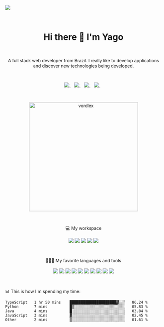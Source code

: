![](https://visitor-badge.glitch.me/badge?page_id=vordlex.vordlex)

<br />

<h1 align='center'>
  Hi there 👋 I'm Yago
</h1><br/>

<p align='center'>
  A full stack web developer from Brazil. I really like to develop applications and discover new technologies being developed.
</p><br/>

<p align='center'>
  <a href="https://discordapp.com/users/769618105990643803/">
      <img src="https://img.shields.io/badge/Discord-7289DA?style=for-the-badge&logo=discord&logoColor=white" />
    </a>&nbsp;&nbsp;
  <a href="https://twitter.com/vordlex">
      <img src="https://img.shields.io/badge/Twitter-1DA1F2?style=for-the-badge&logo=twitter&logoColor=white" />
    </a>&nbsp;&nbsp;
    <a href="https://anilist.co/user/vordlex/">
      <img src="https://img.shields.io/badge/anilist-152232?style=for-the-badge&logo=anilist&logoColor=white" />
    </a>&nbsp;&nbsp;
    <a href="https://www.instagram.com/vordlex">
      <img src="https://img.shields.io/badge/instagram-%23E4405F.svg?&style=for-the-badge&logo=instagram&logoColor=white" />        
    </a>&nbsp;&nbsp;  
</p><br/>

<p align='center'>
<img src="https://github-readme-stats-git-masterrstaa-rickstaa.vercel.app/api?username=Vordlex&show_icons=true&theme=gotham" alt="vordlex" width="350" /> </p>
</p><br/>

<p align='center'>
  💻 My workspace<br/><br/>
  <img src="https://img.shields.io/badge/windows-%230078D6.svg?&style=for-the-badge&logo=windows&logoColor=white" />
  <img src="https://img.shields.io/badge/linux-%23FCC624.svg?&style=for-the-badge&logo=linux&logoColor=black" />
  <img src="https://img.shields.io/badge/AMD-Ryzen%207%205700x-%23ED1C24.svg?&style=for-the-badge&logo=nvidia&logoColor=white" />
  <img src="https://img.shields.io/badge/NVIDIA-RTX%204090-%2376B900.svg?&style=for-the-badge&logo=nvidia&logoColor=white" />
  <img src="https://img.shields.io/badge/RAM-32GB-%230071C5.svg?&style=for-the-badge&logoColor=white" />
</p><br/>

<p align='center'>
  👨🏻‍💻 My favorite languages and tools<br/><br/>
  <img src="https://img.shields.io/badge/JavaScript-F7DF1E?style=for-the-badge&logo=javascript&logoColor=black" />
  <img src="https://img.shields.io/badge/TypeScript-0078D6?style=for-the-badge&logo=typescript&logoColor=black" />
  <img src="https://img.shields.io/badge/Node.js-339933?style=for-the-badge&logo=nodedotjs&logoColor=white" />
  <img src="https://img.shields.io/badge/React-20232A?style=for-the-badge&logo=react&logoColor=61DAFB" />
  <img src="https://img.shields.io/badge/redux-%23764ABC.svg?&style=for-the-badge&logo=redux&logoColor=white" />
  <img src="https://img.shields.io/badge/graphql-%23E10098.svg?&style=for-the-badge&logo=graphql&logoColor=white" />
  <img src="https://img.shields.io/badge/express-%23000000.svg?&style=for-the-badge&logo=express&logoColor=white" />
  <img src="https://img.shields.io/badge/postgresql-%23336791.svg?&style=for-the-badge&logo=postgresql&logoColor=white" />
  <img src="https://img.shields.io/badge/git-%23F05032.svg?&style=for-the-badge&logo=git&logoColor=white" />
  <img src="https://img.shields.io/badge/docker-%232496ED.svg?&style=for-the-badge&logo=docker&logoColor=white" />
</p><br/>


📊 This is how I'm spending my time:
<!--START_SECTION:waka-->

```text
TypeScript   1 hr 50 mins    █████████████████████▓░░░   86.24 %
Python       7 mins          █▒░░░░░░░░░░░░░░░░░░░░░░░   05.83 %
Java         4 mins          █░░░░░░░░░░░░░░░░░░░░░░░░   03.84 %
JavaScript   3 mins          ▓░░░░░░░░░░░░░░░░░░░░░░░░   02.45 %
Other        2 mins          ▒░░░░░░░░░░░░░░░░░░░░░░░░   01.61 %
```

<!--END_SECTION:waka-->
